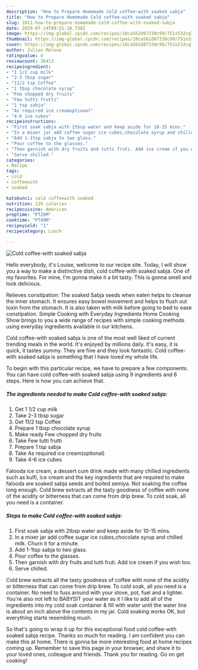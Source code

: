 ```yaml
---
description: "How to Prepare Homemade Cold coffee-with soaked sabja"
title: "How to Prepare Homemade Cold coffee-with soaked sabja"
slug: 1011-how-to-prepare-homemade-cold-coffee-with-soaked-sabja
date: 2020-07-14T09:51:16.738Z
image: https://img-global.cpcdn.com/recipes/10ca562d87330c99/751x532cq70/cold-coffee-with-soaked-sabja-recipe-main-photo.jpg
thumbnail: https://img-global.cpcdn.com/recipes/10ca562d87330c99/751x532cq70/cold-coffee-with-soaked-sabja-recipe-main-photo.jpg
cover: https://img-global.cpcdn.com/recipes/10ca562d87330c99/751x532cq70/cold-coffee-with-soaked-sabja-recipe-main-photo.jpg
author: Julian Malone
ratingvalue: 4
reviewcount: 36413
recipeingredient:
- "1 1/2 cup milk"
- "2-3 tbsp sugar"
- "11/2 tsp Coffee"
- "1 tbsp chocolate syrup"
- "Few chopped dry fruits"
- "Few tutti frutti"
- "1 tsp sabja"
- "As required ice creamoptional"
- "4-6 ice cubes"
recipeinstructions:
- "First soak sabja with 2tbsp water and keep aside for 10-15 mins."
- "In a mixer jar add coffee sugar ice cubes,chocolate syrup and chilled milk. Churn it for a minute."
- "Add 1-1tsp sabja to two glass."
- "Pour coffee to the glasses."
- "Then garnish with dry fruits and tutti fruti. Add ice cream if you wish too."
- "Serve chilled."
categories:
- Recipe
tags:
- cold
- coffeewith
- soaked

katakunci: cold coffeewith soaked 
nutrition: 129 calories
recipecuisine: American
preptime: "PT26M"
cooktime: "PT49M"
recipeyield: "1"
recipecategory: Lunch

---
```



![Cold coffee-with soaked sabja](https://img-global.cpcdn.com/recipes/10ca562d87330c99/751x532cq70/cold-coffee-with-soaked-sabja-recipe-main-photo.jpg)

Hello everybody, it's Louise, welcome to our recipe site. Today, I will show you a way to make a distinctive dish, cold coffee-with soaked sabja. One of my favorites. For mine, I'm gonna make it a bit tasty. This is gonna smell and look delicious.

Relieves constipation: The soaked Sabja seeds when eaten helps to cleanse the inner stomach. It ensures easy bowel movement and helps to flush out toxin from the stomach. It is also taken with milk before going to bed to ease constipation. Simple Cooking with Everyday Ingredients Home Cooking Show brings to you a wide range of recipes with simple cooking methods using everyday ingredients available in our kitchens.

Cold coffee-with soaked sabja is one of the most well liked of current trending meals in the world. It's enjoyed by millions daily. It's easy, it is quick, it tastes yummy. They are fine and they look fantastic. Cold coffee-with soaked sabja is something that I have loved my whole life.


To begin with this particular recipe, we have to prepare a few components. You can have cold coffee-with soaked sabja using 9 ingredients and 6 steps. Here is how you can achieve that.

<!--inarticleads1-->

##### The ingredients needed to make Cold coffee-with soaked sabja:

1. Get 1 1/2 cup milk
1. Take 2-3 tbsp sugar
1. Get 11/2 tsp Coffee
1. Prepare 1 tbsp chocolate syrup
1. Make ready Few chopped dry fruits
1. Take Few tutti frutti
1. Prepare 1 tsp sabja
1. Take As required ice cream(optional)
1. Take 4-6 ice cubes


Falooda ice cream, a dessert cum drink made with many chilled ingredients such as kulfi, ice cream and the key ingredients that are required to make falooda are soaked sabja seeds and boiled semiya. Not soaking the coffee long enough. Cold brew extracts all the tasty goodness of coffee with none of the acidity or bitterness that can come from drip brew. To cold soak, all you need is a container. 

<!--inarticleads2-->

##### Steps to make Cold coffee-with soaked sabja:

1. First soak sabja with 2tbsp water and keep aside for 10-15 mins.
1. In a mixer jar add coffee sugar ice cubes,chocolate syrup and chilled milk. Churn it for a minute.
1. Add 1-1tsp sabja to two glass.
1. Pour coffee to the glasses.
1. Then garnish with dry fruits and tutti fruti. Add ice cream if you wish too.
1. Serve chilled.


Cold brew extracts all the tasty goodness of coffee with none of the acidity or bitterness that can come from drip brew. To cold soak, all you need is a container. No need to fuss around with your stove, pot, fuel and a lighter. You&#39;re also not left to BABYSIT your water as it I like to add all of the ingredients into my cold soak container &amp; fill with water until the water line is about an inch above the contents in my jar. Cold soaking works OK, but everything starts resembling mush. 

So that's going to wrap it up for this exceptional food cold coffee-with soaked sabja recipe. Thanks so much for reading. I am confident you can make this at home. There is gonna be more interesting food at home recipes coming up. Remember to save this page in your browser, and share it to your loved ones, colleague and friends. Thank you for reading. Go on get cooking!
